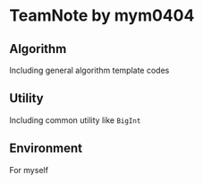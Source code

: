 # TeamNote by mym0404

## Algorithm

Including general algorithm template codes

## Utility

Including common utility like `BigInt`

## Environment

For myself